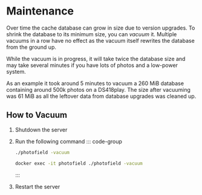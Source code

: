 # Maintenance

Over time the cache database can grow in size due to version upgrades.
To shrink the database to its minimum size, you can _vacuum_ it. Multiple vacuums in a row have no effect as the vacuum itself rewrites the database from
the ground up.

While the vacuum is in progress, it will take twice the database size and may
take several minutes if you have lots of photos and a low-power system.

As an example it took around 5 minutes to vacuum a 260 MiB database containing around 500k photos on a DS418play. The size after vacuuming was 61 MiB as all the
leftover data from database upgrades was cleaned up.

## How to Vacuum

1. Shutdown the server
2. Run the following command
    ::: code-group
    ```sh [CLI]
    ./photofield -vacuum
    ```

    ```sh [Docker]
    docker exec -it photofield ./photofield -vacuum
    ```
    :::
3. Restart the server